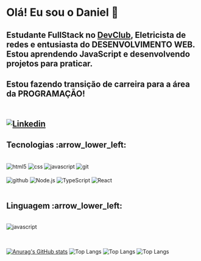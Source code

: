 
<h1> Olá! Eu sou o Daniel 👋 </h1>
<h2> Estudante FullStack no <a href="https://rodolfomori.com.br/-devclub" target="_blank">DevClub</a>, Eletricista de redes e entusiasta do DESENVOLVIMENTO WEB. Estou aprendendo JavaScript e desenvolvendo projetos para praticar.</h2>
<h2> Estou fazendo transição de carreira para a área da PROGRAMAÇÃO!<h2>

<div style="dislplay: inlaine_block"><br/>
   <a href="https://www.linkedin.com/in/danielrjalves/"> <img align="center" alt="Linkedin"  src="https://img.shields.io/badge/LinkedIn-0077B5?style=for-the-badge&logo=linkedin&logoColor=white"/> </a>
   

</div>

   
<h2>  Tecnologias :arrow_lower_left:</h2>
<div style="dislplay: inlaine_block"><br/>
   <img align="center" alt="html5" src="https://img.shields.io/badge/HTML5-E34F26?style=for-the-badge&logo=html5&logoColor=white"/>
   <img align="center" alt="css" src="https://img.shields.io/badge/CSS3-1572B6?style=for-the-badge&logo=css3&logoColor=white"/>
   <img align="center" alt="javascript" src="https://img.shields.io/badge/JavaScript-323330?style=for-the-badge&logo=javascript&logoColor=F7DF1E"/>
    <img align="center" alt="git" src="https://img.shields.io/badge/GIT-E44C30?style=for-the-badge&logo=git&logoColor=white"/> <br/> <br/>
   <img align="center" alt="github" src="https://img.shields.io/badge/GitHub-100000?style=for-the-badge&logo=github&logoColor=white"/>
   <img align="center" alt="Node.js" src="https://img.shields.io/badge/Node.js-43853D?style=for-the-badge&logo=node.js&logoColor=white"/>
   <img align="center" alt="TypeScript" src="https://img.shields.io/badge/TypeScript-007ACC?style=for-the-badge&logo=typescript&logoColor=white"/>
   <img align="center" alt="React" src="https://img.shields.io/badge/React-20232A?style=for-the-badge&logo=react&logoColor=61DAFB"/>

</div>
<br/>

 <h2>  Linguagem :arrow_lower_left:</h2>
 <div style="dislplay: inlaine_block"><br/>
   <img align="center" alt="javascript" src="https://img.shields.io/badge/JavaScript-323330?style=for-the-badge&logo=javascript&logoColor=F7DF1E"/>
</div>

<br>
<br>

[![Anurag's GitHub stats](https://github-readme-stats.vercel.app/api?username=Daniellrjalves)](https://github.com/anuraghazra/github-readme-stats)
![Top Langs](https://github-readme-stats.vercel.app/api/top-langs/?username=Daniellrjalves)
![Top Langs](https://github-readme-stats.vercel.app/api/top-langs/?username=Daniellrjalves)
![Top Langs](https://github-readme-stats.vercel.app/api/top-langs/?username=Daniellrjalves)




